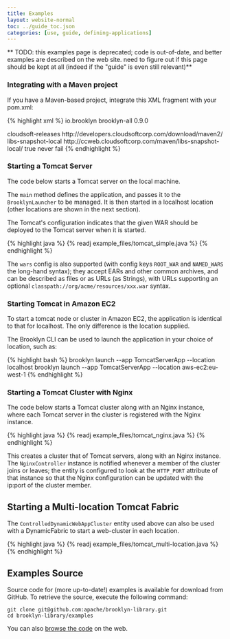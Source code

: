 ```yaml
---
title: Examples
layout: website-normal
toc: ../guide_toc.json
categories: [use, guide, defining-applications]
---
```


** TODO: this examples page is deprecated;
code is out-of-date, and better examples are described on the web site.
need to figure out if this page should be kept at all
(indeed if the "guide" is even still relevant)**


### Integrating with a Maven project

If you have a Maven-based project, integrate this XML fragment with your pom.xml:

<!-- TODO this should import from the downloads page -->

{% highlight xml %}
<dependencies>
	<dependency>
		<groupId>io.brooklyn</groupId>
		<artifactId>brooklyn-all</artifactId>
		<version>0.9.0</version>  <!-- BROOKLYN_VERSION -->
	</dependency>
</dependencies>
 
<repository>
    <id>cloudsoft-releases</id>
    <url>http://developers.cloudsoftcorp.com/download/maven2/</url>
</repository>
<repository>
    <id>libs-snapshot-local</id>
    <url>http://ccweb.cloudsoftcorp.com/maven/libs-snapshot-local/</url>
    <snapshots>
        <enabled>true</enabled>
        <updatePolicy>never</updatePolicy>
        <checksumPolicy>fail</checksumPolicy>
    </snapshots>
</repository>
{% endhighlight %}


### Starting a Tomcat Server

The code below starts a Tomcat server on the local machine.

The ``main`` method defines the application, and passes it to the ``BrooklynLauncher`` to be managed. 
It is then started in a localhost location (other locations are shown in the next section).

The Tomcat's configuration indicates that the given WAR should be deployed to the Tomcat server when it is started.

{% highlight java %}
{% readj example_files/tomcat_simple.java %}
{% endhighlight %}

The ``wars`` config is also supported (with config keys ``ROOT_WAR`` and ``NAMED_WARS`` the long-hand syntax);
they accept EARs and other common archives, and can be described as files or as URLs (as Strings), 
with URLs supporting an optional ``classpath://org/acme/resources/xxx.war`` syntax.


### Starting Tomcat in Amazon EC2

To start a tomcat node or cluster in Amazon EC2, the application is identical to that for localhost. 
The only difference is the location supplied.

The Brooklyn CLI can be used to launch the application in your choice of location, such as:

{% highlight bash %}
brooklyn launch --app TomcatServerApp --location localhost
brooklyn launch --app TomcatServerApp --location aws-ec2:eu-west-1
{% endhighlight %}

 
### Starting a Tomcat Cluster with Nginx

The code below starts a Tomcat cluster along with an Nginx instance, where each Tomcat server in the cluster is registered with the Nginx instance.

{% highlight java %}
{% readj example_files/tomcat_nginx.java %}
{% endhighlight %}

This creates a cluster that of Tomcat servers, along with an Nginx instance. The ``NginxController`` instance
is notified whenever a member of the cluster joins or leaves; the entity is configured to look at the ``HTTP_PORT``
attribute of that instance so that the Nginx configuration can be updated with the ip:port of the cluster member.

<!---
TODO things may need tidying (paragraphs, and/or eliminating any extra setConfig calls, though looks like these have gone)
-->


Starting a Multi-location Tomcat Fabric
---------------------------------------

<!---
TODO this example should use several cloud providers, including Openshift, and use GeoDNS, 
and maybe a data store and/or messaging service; it is the last "most advanced" example
-->

<!---
FIXME Discuss above comment with Aled/Alex as it is contentious
-->

The ``ControlledDynamicWebAppCluster`` entity used above can also be used with a DynamicFabric to start
a web-cluster in each location.

{% highlight java %}
{% readj example_files/tomcat_multi-location.java %}
{% endhighlight %}


Examples Source
---------------

Source code for (more up-to-date!) examples is available for download from GitHub. To retrieve the source, execute the following command:

    git clone git@github.com:apache/brooklyn-library.git
    cd brooklyn-library/examples

You can also [browse the code](https://github.com/apache/brooklyn-library/tree/examples) on the web.
